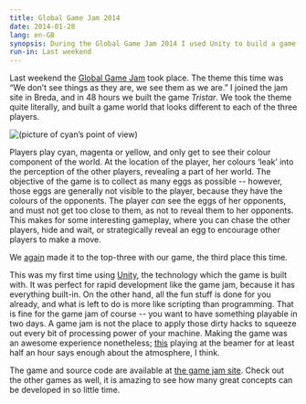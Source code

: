 ```yaml
---
title: Global Game Jam 2014
date: 2014-01-28
lang: en-GB
synopsis: During the Global Game Jam 2014 I used Unity to build a game in 48 hours.
run-in: Last weekend
---
```


Last weekend the [Global Game Jam](http://globalgamejam.org) took place.
The theme this time was “We don’t see things as they are, we see them as we are.”
I joined the jam site in Breda,
and in 48 hours we built the game _Tristar_.
We took the theme quite literally,
and built a game world that looks different to each of the three players.

![(picture of cyan’s point of view)](/images/tristar-cyan.png)

Players play cyan, magenta or yellow,
and only get to see their colour component of the world.
At the location of the player,
her colours ‘leak’ into the perception of the other players,
revealing a part of her world.
The objective of the game is to collect as many eggs as possible -- however,
those eggs are generally not visible to the player,
because they have the colours of the opponents.
The player _can_ see the eggs of her opponents,
and must not get too close to them, as not to reveal them to her opponents.
This makes for some interesting gameplay,
where you can chase the other players, hide and wait,
or strategically reveal an egg to encourage other players to make a move.

We [again](/2012/01/30/global-game-jam-2012) made it to the top-three with our game,
the third place this time.

This was my first time using [Unity](http://unity3d.com),
the technology which the game is built with.
It was perfect for rapid development like the game jam,
because it has everything built-in.
On the other hand,
all the fun stuff is done for you already,
and what is left to do is more like scripting than programming.
That is fine for the game jam of course -- you want to have something playable in two days.
A game jam is not the place to apply those dirty hacks to squeeze out every bit of processing power of your machine.
Making the game was an awesome experience nonetheless;
[this](http://youtu.be/OZBWfyYtYQY) playing at the beamer for at least half an hour says enough about the atmosphere, I think.

The game and source code are available at [the game jam site](http://globalgamejam.org/2014/games/tristar).
Check out the other games as well,
it is amazing to see how many great concepts can be developed in so little time.
